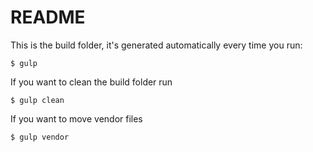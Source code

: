 # README
This is the build folder, it's generated automatically every time you run:

`$ gulp`

If you want to clean the build folder run

`$ gulp clean`

If you want to move vendor files

`$ gulp vendor`
